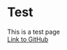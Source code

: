 # Test
This is a test page  
[Link to GitHub](https://github.com/LeNetQuiParle/skills-github-pages/)
